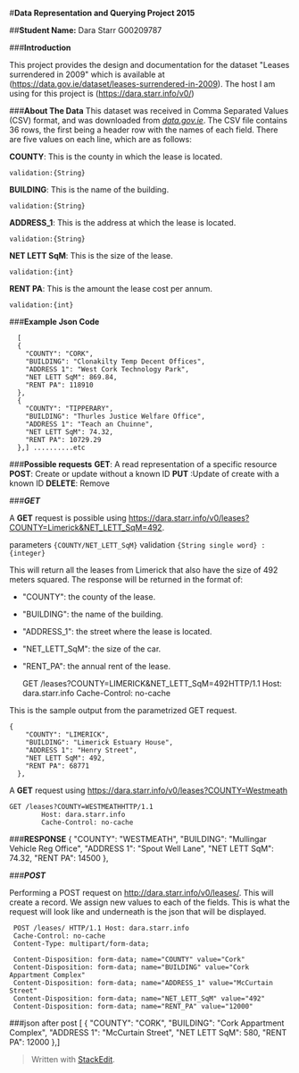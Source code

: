 
#**Data Representation and Querying Project 2015**

##**Student Name:** Dara Starr G00209787

###**Introduction**

This project provides the design and documentation for the dataset "Leases surrendered in 2009" which is available at (https://data.gov.ie/dataset/leases-surrendered-in-2009). The host I am using for this project is (https://dara.starr.info/v0/)

###**About The Data**
This dataset was received in Comma Separated Values (CSV) format, and was downloaded from [*data.gov.ie*](https://data.gov.ie/dataset/leases-surrendered-in-2009).
The CSV file contains 36 rows, the first being a header row with the names of each field.
There are five values on each line, which are as follows:

**COUNTY**: This is the county in which the lease is located. 

    validation:{String}

**BUILDING**: This is the name of the building.

    validation:{String}

**ADDRESS_1**: This is the address at which the lease is located.

    validation:{String}

**NET LETT SqM**: This is the size of the lease.

    validation:{int}

**RENT PA**: This is the amount the lease cost per annum.

    validation:{int}


###**Example Json Code**

      [ 
      {
        "COUNTY": "CORK",
        "BUILDING": "Clonakilty Temp Decent Offices",
        "ADDRESS 1": "West Cork Technology Park",
        "NET LETT SqM": 869.84,
        "RENT PA": 118910
      },
      {
        "COUNTY": "TIPPERARY",
        "BUILDING": "Thurles Justice Welfare Office",
        "ADDRESS 1": "Teach an Chuinne",
        "NET LETT SqM": 74.32,
        "RENT PA": 10729.29
      },] ..........etc

###**Possible requests**
**GET**: A read representation of a specific resource
**POST**: Create or update without a known ID
**PUT** :Update of create with a known ID
**DELETE**: Remove




###***GET***

A **GET** request is possible using https://dara.starr.info/v0/leases?COUNTY=Limerick&NET_LETT_SqM=492.

 parameters `{COUNTY/NET_LETT_SqM}` 
validation `{String single word} : {integer}`

This will return all the leases from Limerick that also have the size of 492 meters squared. The response will be returned in the format of:
 - "COUNTY": the county of the lease.
 - "BUILDING": the name of the building. 
 - "ADDRESS_1": the street where the lease is located. 
 - "NET_LETT_SqM": the size of the car. 
 - "RENT_PA": the annual rent of the lease.

  

     GET /leases?COUNTY=LIMERICK&NET_LETT_SqM=492HTTP/1.1
        Host: dara.starr.info
        Cache-Control: no-cache

This is the sample output from the parametrized GET request. 

    {
        "COUNTY": "LIMERICK",
        "BUILDING": "Limerick Estuary House",
        "ADDRESS 1": "Henry Street",
        "NET LETT SqM": 492,
        "RENT PA": 68771
      },

A **GET** request using https://dara.starr.info/v0/leases?COUNTY=Westmeath

    GET /leases?COUNTY=WESTMEATHHTTP/1.1
            Host: dara.starr.info
            Cache-Control: no-cache

###**RESPONSE**
    {
        "COUNTY": "WESTMEATH",
        "BUILDING": "Mullingar Vehicle Reg Office",
        "ADDRESS 1": "Spout Well Lane",
        "NET LETT SqM": 74.32,
        "RENT PA": 14500
      },

###***POST***

Performing a POST request on http://dara.starr.info/v0/leases/.
This will create a record. We assign new values to each of the fields. This is what the request will look like and underneath is the json that will be displayed.

     POST /leases/ HTTP/1.1 Host: dara.starr.info 
     Cache-Control: no-cache 
     Content-Type: multipart/form-data;
     
     Content-Disposition: form-data; name="COUNTY" value="Cork"   
     Content-Disposition: form-data; name="BUILDING" value="Cork Appartment Complex"
     Content-Disposition: form-data; name="ADDRESS_1" value="McCurtain Street"
     Content-Disposition: form-data; name="NET_LETT_SqM" value="492"
     Content-Disposition: form-data; name="RENT_PA" value="12000"

###json after post
      [
      {
        "COUNTY": "CORK",
        "BUILDING": "Cork Appartment Complex",
        "ADDRESS 1": "McCurtain Street",
        "NET LETT SqM": 580,
        "RENT PA": 12000
      },]





> Written with [StackEdit](https://stackedit.io/).
